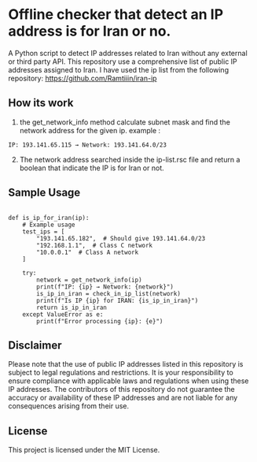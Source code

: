 # Offline checker that detect an IP address is for Iran or no.
A Python script to detect IP addresses related to Iran without any external or third party API.
This repository use a comprehensive list of public IP addresses assigned to Iran.
I have used the ip list from the following repository:
https://github.com/Ramtiiin/iran-ip

## How its work  

1. the get_network_info method calculate subnet mask and find the network address for the given ip.
example :
```
IP: 193.141.65.115 → Network: 193.141.64.0/23
```
2. The network address searched inside the ip-list.rsc file and return a boolean that indicate the IP is for Iran or not.

## Sample Usage 
```

def is_ip_for_iran(ip):
    # Example usage
    test_ips = [
        "193.141.65.182",  # Should give 193.141.64.0/23
        "192.168.1.1",  # Class C network
        "10.0.0.1"  # Class A network
    ]

    try:
        network = get_network_info(ip)
        print(f"IP: {ip} → Network: {network}")
        is_ip_in_iran = check_in_ip_list(network)
        print(f"Is IP {ip} for IRAN: {is_ip_in_iran}")
        return is_ip_in_iran
    except ValueError as e:
        print(f"Error processing {ip}: {e}")
```

## Disclaimer
Please note that the use of public IP addresses listed in this repository is subject to legal regulations and restrictions. It is your responsibility to ensure compliance with applicable laws and regulations when using these IP addresses. The contributors of this repository do not guarantee the accuracy or availability of these IP addresses and are not liable for any consequences arising from their use.

## License
This project is licensed under the MIT License.
